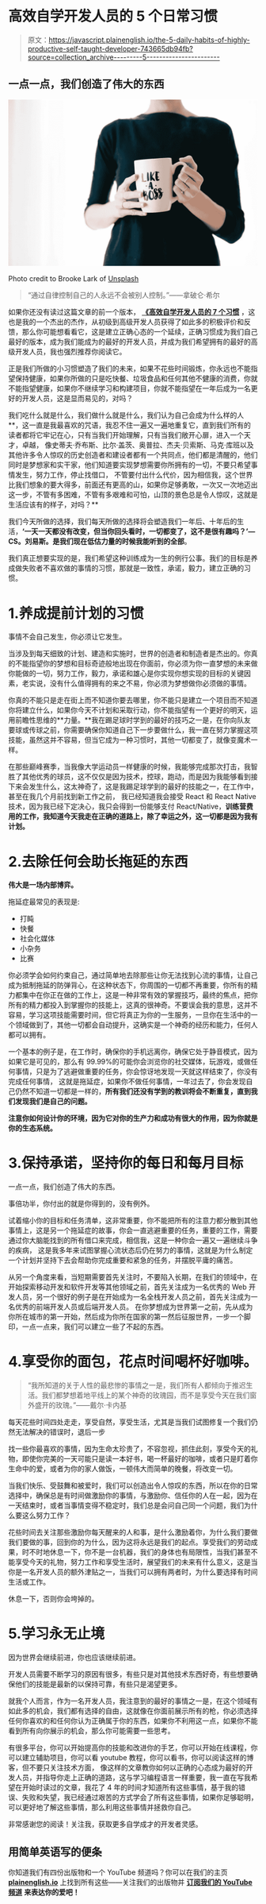 # 高效自学开发人员的 5 个日常习惯

> 原文：<https://javascript.plainenglish.io/the-5-daily-habits-of-highly-productive-self-taught-developer-743665db94fb?source=collection_archive---------5----------------------->

## 一点一点，我们创造了伟大的东西

![](img/fd94e1e6f2149a6969076571d69c1383.png)

Photo credit to Brooke Lark of [Unsplash](https://unsplash.com/photos/nMffL1zjbw4)

> “通过自律控制自己的人永远不会被别人控制。”——拿破仑·希尔

如果你还没有读过这篇文章的前一个版本， [**《高效自学开发人员的 7 个习惯**](https://medium.com/better-programming/7-habits-of-highly-effective-self-taught-developers-9fd197a6ce68?source=your_stories_page---------------------------) ，这也是我的一个杰出的杰作，从初级到高级开发人员获得了如此多的积极评价和反馈，那么你可能想看看它，这是建立正确心态的一个延续，正确习惯成为我们自己最好的版本，成为我们能成为的最好的开发人员，并成为我们希望拥有的最好的高级开发人员，我也强烈推荐你阅读它。

正是我们所做的小习惯塑造了我们的未来，如果不花些时间锻炼，你永远也不能指望保持健康，如果你所做的只是吃快餐、垃圾食品和任何其他不健康的消费，你就不能指望健康，如果你不继续学习和构建项目，你就不能指望在一年后成为一名更好的开发人员，这是显而易见的，对吗？

我们吃什么就是什么，我们做什么就是什么，我们认为自己会成为什么样的人**，这一直是我最喜欢的咒语，我忍不住一遍又一遍地重复它，直到我们所有的读者都将它牢记在心，只有当我们开始理解，只有当我们敞开心扉，进入一个天才，卓越， 像史蒂夫·乔布斯、比尔·盖茨、奥普拉、杰夫·贝索斯、马克·库班以及其他许多令人惊叹的历史创造者和建设者都有一个共同点，他们都是清醒的，他们同时是梦想家和实干家，他们知道要实现梦想需要你所拥有的一切，不要只希望事情发生，努力工作，停止找借口， 不管要付出什么代价，因为相信我，这个世界比我们想象的要大得多，前面还有更高的山，如果你足够勇敢，一次又一次地迈出这一步，不管有多困难，不管有多艰难和可怕，山顶的景色总是令人惊叹，这就是生活应该有的样子，对吗？**

我们今天所做的选择，我们每天所做的选择将会塑造我们一年后、十年后的生活，**‘一天一天都没有改变，但当你回头看时，一切都变了，这不是很有趣吗？’— CS。刘易斯。**是我们现在低估**力量的时候我能听到的全部**。

我们真正想要实现的是，我们希望这种训练成为一生的例行公事。我们的目标是养成做失败者不喜欢做的事情的习惯，那就是一致性，承诺，毅力，建立正确的习惯。

# 1.养成提前计划的习惯

事情不会自己发生，你必须让它发生。

当涉及到每天细致的计划、建造和实施时，世界的创造者和制造者是杰出的。你真的不能指望你的梦想和目标奇迹般地出现在你面前，你必须为你一直梦想的未来做你能做的一切，努力工作，毅力，承诺和雄心是你实现你想实现的目标的关键因素，老实说，没有什么值得拥有的来之不易，你必须为梦想做你必须做的事情。

你真的不能只是走在街上而不知道你要去哪里，你不能只是建立一个项目而不知道你将建立什么，如果你今天不计划和采取行动，你不能指望有一个更好的明天，运用前瞻性思维的**力量。**我在踢足球时学到的最好的技巧之一是，在你向队友要球或传球之前，你需要确保你知道自己下一步要做什么，我一直在努力掌握这项技能，虽然这并不容易，但当它成为一种习惯时，其他一切都变了，就像变魔术一样。

在那些巅峰赛季，当我像大学运动员一样健康的时候，我能够完成那次打击，我智胜了其他优秀的球员，这不仅仅是因为技术，控球，跑动，而是因为我能够看到接下来会发生什么，这太神奇了，这是我踢足球学到的最好的技能之一，在工作中，甚至在我几个月前找到新工作之前， 我已经知道我会接受 React 和 React Native 技术，因为我已经下定决心，我只会得到一份能够支付 React/Native，**训练营费用的工作，我知道今天我走在正确的道路上，除了幸运之外，这一切都是因为我有计划。**

# 2.去除任何会助长拖延的东西

**伟大是一场内部博弈。**

拖延症最常见的表现是:

*   打盹
*   快餐
*   社会化媒体
*   小杂务
*   比赛

你必须学会如何约束自己，通过简单地去除那些让你无法找到心流的事情，让自己成为抵制拖延的防弹背心，在这种状态下，你周围的一切都不再重要，你所有的精力都集中在你正在做的工作上，这是一种非常有效的掌握技巧，最终的焦点，把你所有的精力都投入到掌握你的技能上，这真的很神奇。不要误会我的意思，这并不容易，学习这项技能需要时间，但它将真正为你的一生服务，一旦你在生活中的一个领域做到了，其他一切都会自动提升，这确实是一个神奇的经历和能力，任何人都可以拥有。

一个基本的例子是，在工作时，确保你的手机远离你，确保它处于静音模式，因为如果它是可见的，那么有 99.99%的可能你会浏览你的社交媒体，玩游戏，或做任何事情，只是为了逃避做重要的任务，你会惊讶地发现一天就这样结束了，你没有完成任何事情， 这就是拖延症，如果你不做任何事情，一年过去了，你会发现自己仍然不知道一切都是一样的，**所有我们还没有学到的教训将会不断重复，直到我们发现我们是自己的问题。**

**注意你如何设计你的环境，因为它对你的生产力和成功有很大的作用，因为你就是你的生态系统。**

# 3.保持承诺，坚持你的每日和每月目标

一点一点，我们创造了伟大的东西。

事倍功半，你付出的就是你得到的，没有例外。

试着缩小你的目标和任务清单，这非常重要，你不能把所有的注意力都分散到其他事情上，这是另一个拖延症的故事，你会一直逃避重要的任务，重要的工作，需要通过你大脑能找到的所有借口来完成，相信我，这是一种你会一遍又一遍继续斗争的疾病， 这是我多年来试图掌握心流状态后仍在努力的事情，这就是为什么制定一个计划并坚持下去会帮助你完成重要和紧急的任务，并摆脱平庸的痛苦。

从另一个角度来看，当短期需要首先关注时，不要陷入长期，在我们的领域中，在开始探索移动开发和软件开发等其他领域之前，首先关注成为一名优秀的 Web 开发人员，另一个很好的例子是在开始成为一名全栈开发人员之前，首先关注成为一名优秀的前端开发人员或后端开发人员。 在你梦想成为世界第一之前，先从成为你所在城市的第一开始，然后成为你所在国家的第一然后征服世界，一步一个脚印，一点一点来，我们可以建立一些了不起的东西。

# 4.享受你的面包，花点时间喝杯好咖啡。

> “我所知道的关于人性的最悲惨的事情之一是，我们所有人都倾向于推迟生活。我们都梦想着地平线上的某个神奇的玫瑰园，而不是享受今天在我们窗外盛开的玫瑰。”——戴尔·卡内基

每天花些时间四处走走，享受自然，享受生活，尤其是当我们试图修复一个我们仍然无法解决的错误时，退后一步

找一些你最喜欢的事情，因为生命太珍贵了，不容忽视，抓住此刻，享受今天的礼物，即使你完美的一天可能只是读一本好书，喝一杯最好的咖啡，或者只是盯着你生命中的爱，或者为你的家人做饭，一顿伟大而简单的晚餐，将改变一切。

当我们快乐、受鼓舞和被爱时，我们可以创造出令人惊叹的东西，所以在你的日常选择中，确保总是有时间做激励你的事情，与激励你、信任你的人在一起，因为在一天结束时，或者当事情变得不稳定时，我们总是会问自己同一个问题，我们为什么要这么努力工作？

花些时间去关注那些激励你每天醒来的人和事，是什么激励着你，为什么我们要做我们要做的事，回到你的为什么，因为这将永远是我们的起点。享受我们的劳动成果，时不时地休息一下，你不是一台机器，我们的身体也有局限性，当我们甚至不能享受今天的礼物，努力工作和享受生活时，展望我们的未来有什么意义，这是当你是一名开发人员的额外津贴之一，当我们可以拥有两者时，为什么要选择有时间生活或工作。

休息一下，否则你会垮掉的。

# 5.学习永无止境

因为世界会继续前进，你也应该继续前进。

开发人员需要不断学习的原因有很多，有些只是对其他技术东西好奇，有些想要确保他们的技能是最新的以保持可靠，有些只是渴望更多。

就我个人而言，作为一名开发人员，我注意到的最好的事情之一是，在这个领域有如此多的机会，我们都有选择的自由，这就像在你面前展示所有的枪，你必须选择任何你喜欢的和任何你认为正确属于你的东西，如果你不利用这一点，如果你不能看到所有向你展示的机会，那么你可能需要一些思考。

有很多平台，你可以开始提高你的技能和改进你的手艺，你可以开始在线课程，你可以建立辅助项目，你可以看 youtube 教程，你可以看书，你可以阅读这样的博客，但不要只关注技术方面， 像这样的文章教你如何以正确的心态成为最好的开发人员，并指导你走上正确的道路，这与学习编程语言一样重要，我一直在写我希望在开始时读过的文章，我花了 4 年的时间才知道所有这些事情，基于我的错误、失败和失望，我已经通过艰苦的方式学会了所有这些事情，如果你足够聪明，可以更好地了解这些事情，那么利用这些事情并拯救你自己。

非常感谢您的阅读！关注我，获取更多自学成才的开发者灵感。

## **用简单英语写的便条**

你知道我们有四份出版物和一个 YouTube 频道吗？你可以在我们的主页 [**plainenglish.io**](https://plainenglish.io/) 上找到所有这些——关注我们的出版物并 [**订阅我们的 YouTube 频道**](https://www.youtube.com/channel/UCtipWUghju290NWcn8jhyAw) **来表达你的爱吧！**